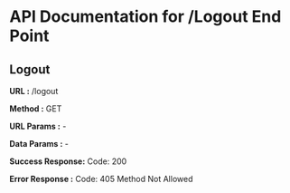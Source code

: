 # API Documentation for /Logout End Point

## Logout

**URL :** /logout

**Method :** GET

**URL Params :** -

**Data Params :** -

**Success Response:** Code: 200

**Error Response :** Code: 405 Method Not Allowed